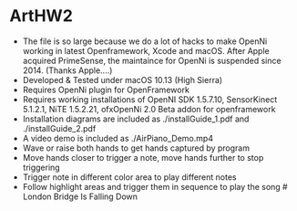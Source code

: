 # ArtHW2
- The file is so large because we do a lot of hacks to make OpenNi working in latest Openframework, Xcode and macOS. After Apple acquired PrimeSense, the maintaince for OpenNi is suspended since 2014. (Thanks Apple....) 
- Developed & Tested under macOS 10.13 (High Sierra)
- Requires OpenNi plugin for OpenFramework
- Requires working installations of OpenNI SDK 1.5.7.10, SensorKinect 5.1.2.1, NiTE 1.5.2.21, ofxOpenNi 2.0 Beta addon for openframework
- Installation diagrams are included as ./installGuide_1.pdf and ./installGuide_2.pdf
- A video demo is included as ./AirPiano_Demo.mp4
- Wave or raise both hands to get hands captured by program
- Move hands closer to trigger a note, move hands further to stop triggering
- Trigger note in different color area to play different notes
- Follow highlight areas and trigger them in sequence to play the song # London Bridge Is Falling Down
